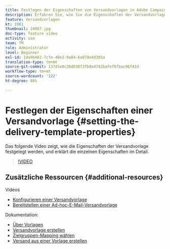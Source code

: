 ```yaml
---
title: Festlegen der Eigenschaften von Versandvorlagen in Adobe Campaign Classic
description: Erfahren Sie, wie Sie die Eigenschaften der Versandvorlage konfigurieren.
feature: Versandvorlagen
kt: 1981
thumbnail: 24067.jpg
doc-type: feature video
activity: use
team: TM
role: Administrator
level: Beginner
exl-id: 1da9b462-7cfe-48e2-9a84-6a070e4d305a
translation-type: tm+mt
source-git-commit: 137d1e0c36d038f3fb8a4742bafef6fbac96f41d
workflow-type: tm+mt
source-wordcount: '122'
ht-degree: 86%

---
```


# Festlegen der Eigenschaften einer Versandvorlage {#setting-the-delivery-template-properties}

Das folgende Video zeigt, wie die Eigenschaften der Versandvorlage festgelegt werden, und erklärt die einzelnen Eigenschaften im Detail.

>[!VIDEO](https://video.tv.adobe.com/v/24067?quality=12)

## Zusätzliche Ressourcen {#additional-resources}

Videos

* [Konfigurieren einer Versandvorlage](/help/sending-messages/using-delivery-templates/configuring-a-delivery-template.md)
* [Bereitstellen einer Ad-hoc-E-Mail-Versandvorlage](/help/sending-messages/using-delivery-templates/deploying-ad-hoc-email-delivery-template.md)

Dokumentation:

* [Über Vorlagen](https://docs.adobe.com/content/help/de-DE/campaign-classic/using/sending-messages/using-delivery-templates/about-templates.html)
* [Versandvorlage erstellen](https://docs.adobe.com/content/help/de-DE/campaign-classic/using/sending-messages/using-delivery-templates/creating-a-delivery-template.html)
* [Zielgruppen-Mapping wählen](https://docs.adobe.com/content/help/de-DE/campaign-classic/using/sending-messages/using-delivery-templates/selecting-a-target-mapping.html)
* [Versand aus einer Vorlage erstellen](https://docs.adobe.com/content/help/de-DE/campaign-classic/using/sending-messages/using-delivery-templates/creating-a-delivery-from-a-template.html)
